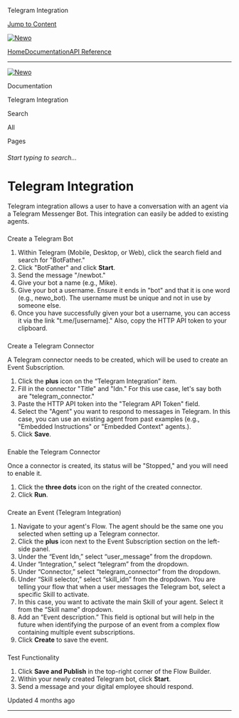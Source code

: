 Telegram Integration

[Jump to Content](#content)

[![Newo](https://files.readme.io/895bdeef8322f081f6d0f4507a17e414930dfddfddf1de452f458dc00698ca84-small-svgviewer-png-output_9.png)](/)

[Home](/)[Documentation](index.md)[API Reference](/reference)

* * *

[![Newo](https://files.readme.io/895bdeef8322f081f6d0f4507a17e414930dfddfddf1de452f458dc00698ca84-small-svgviewer-png-output_9.png)](/)

Documentation

Telegram Integration

Search

All

Pages

###### Start typing to search…

# Telegram Integration

Telegram integration allows a user to have a conversation with an agent via a Telegram Messenger Bot. This integration can easily be added to existing agents.

### 

Create a Telegram Bot

[](#create-a-telegram-bot)

1.  Within Telegram (Mobile, Desktop, or Web), click the search field and search for "BotFather."
2.  Click "BotFather" and click **Start**.
3.  Send the message "/newbot."
4.  Give your bot a name (e.g., Mike).
5.  Give your bot a username. Ensure it ends in "bot" and that it is one word (e.g., newo\_bot). The username must be unique and not in use by someone else.
6.  Once you have successfully given your bot a username, you can access it via the link "t.me/\[username\]." Also, copy the HTTP API token to your clipboard.

### 

Create a Telegram Connector

[](#create-a-telegram-connector)

A Telegram connector needs to be created, which will be used to create an Event Subscription.

1.  Click the **plus** icon on the “Telegram Integration” item.
2.  Fill in the connector "Title" and "Idn." For this use case, let's say both are "telegram\_connector."
3.  Paste the HTTP API token into the "Telegram API Token" field.
4.  Select the "Agent" you want to respond to messages in Telegram. In this case, you can use an existing agent from past examples (e.g., "Embedded Instructions" or "Embedded Context" agents.).
5.  Click **Save**.

### 

Enable the Telegram Connector

[](#enable-the-telegram-connector)

Once a connector is created, its status will be "Stopped," and you will need to enable it.

1.  Click the **three dots** icon on the right of the created connector.
2.  Click **Run**.

### 

Create an Event (Telegram Integration)

[](#create-an-event-telegram-integration)

1.  Navigate to your agent's Flow. The agent should be the same one you selected when setting up a Telegram connector.
2.  Click the **plus** icon next to the Event Subscription section on the left-side panel.
3.  Under the “Event Idn,” select “user\_message” from the dropdown.
4.  Under “Integration,” select “telegram” from the dropdown.
5.  Under “Connector,” select “telegram\_connector” from the dropdown.
6.  Under “Skill selector,” select “skill\_idn” from the dropdown. You are telling your flow that when a user messages the Telegram bot, select a specific Skill to activate.
7.  In this case, you want to activate the main Skill of your agent. Select it from the “Skill name” dropdown.
8.  Add an “Event description.” This field is optional but will help in the future when identifying the purpose of an event from a complex flow containing multiple event subscriptions.
9.  Click **Create** to save the event.

### 

Test Functionality

[](#test-functionality)

1.  Click **Save and Publish** in the top-right corner of the Flow Builder.
2.  Within your newly created Telegram bot, click **Start**.
3.  Send a message and your digital employee should respond.

Updated 4 months ago

* * *
